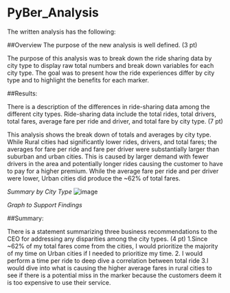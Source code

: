 # PyBer_Analysis

The written analysis has the following:

##Overview
The purpose of the new analysis is well defined. (3 pt)

The purpose of this analysis was to break down the ride sharing data by city type to display raw total numbers and break down variables for each city type.  The goal was to present how the ride experiences differ by city type and to highlight the benefits for each marker.



##Results:

There is a description of the differences in ride-sharing data among the different city types. Ride-sharing data include the total rides, total drivers, total fares, average fare per ride and driver, and total fare by city type. (7 pt)

This analysis shows the break down of totals and averages by city type.  While Rural cities had significantly lower rides, drivers, and total fares; the averages for fare per ride and fare per driver were substantially larger than suburban and urban cities.  This is caused by larger demand with fewer drivers in the area and potentially longer rides causing the customer to have to pay for a higher premium.  While the average fare per ride and per driver were lower, Urban cities did produce the ~62% of total fares.

*Summary by City Type*
![image](https://user-images.githubusercontent.com/107078763/178861237-f85af64e-bfe2-4f74-b257-0046675516e5.png)

*Graph to Support Findings*



##Summary:

There is a statement summarizing three business recommendations to the CEO for addressing any disparities among the city types. (4 pt)
1.Since ~62% of my total fares come from the cities, I would prioritize the majority of my time on Urban cities if I needed to prioritize my time.
2. I  would perform a time per ride to deep dive a correlation between total ride
3.I would dive into what is causing the higher average fares in rural cities to see if there is a potential miss in the marker because the customers deem it is too expensive to use their service. 

